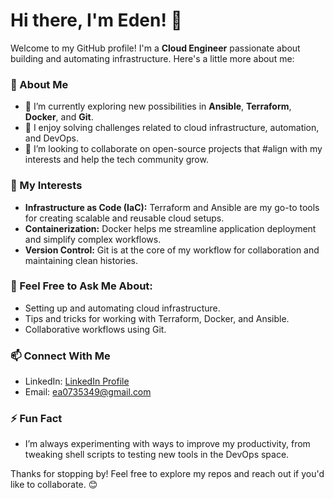 # Hi there, I'm Eden! 👋

Welcome to my GitHub profile! I'm a **Cloud Engineer** passionate about building and automating infrastructure. Here's a little more about me:

### 🚀 About Me
- 🌱 I’m currently exploring new possibilities in **Ansible**, **Terraform**, **Docker**, and **Git**.
- 🔧 I enjoy solving challenges related to cloud infrastructure, automation, and DevOps.
- 👯 I’m looking to collaborate on open-source projects that #align with my interests and help the tech community grow.

### 🔭 My Interests
- **Infrastructure as Code (IaC):** Terraform and Ansible are my go-to tools for creating scalable and reusable cloud setups.
- **Containerization:** Docker helps me streamline application deployment and simplify complex workflows.
- **Version Control:** Git is at the core of my workflow for collaboration and maintaining clean histories.

### 💬 Feel Free to Ask Me About:
- Setting up and automating cloud infrastructure.
- Tips and tricks for working with Terraform, Docker, and Ansible.
- Collaborative workflows using Git.

### 📫 Connect With Me
- LinkedIn: [LinkedIn Profile](https://www.linkedin.com/in/eden-andrews-03a416156)
- Email: [ea0735349@gmail.com](mailto:ea0735349@gmail.com)

### ⚡ Fun Fact
- I’m always experimenting with ways to improve my productivity, from tweaking shell scripts to testing new tools in the DevOps space.

Thanks for stopping by! Feel free to explore my repos and reach out if you'd like to collaborate. 😊

